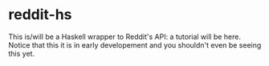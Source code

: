 reddit-hs
=========

This is/will be a Haskell wrapper to Reddit's API: a tutorial will be here. Notice that this it is in early developement and you shouldn't even be seeing this yet.